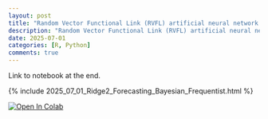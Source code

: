 ```yaml
---
layout: post
title: "Random Vector Functional Link (RVFL) artificial neural network with 2 regularization parameters successfully used for forecasting/synthetic simulation in professional settings: Extensions (including Bayesian)"
description: "Random Vector Functional Link (RVFL) artificial neural network with 2 regularization parameters successfully used for forecasting/synthetic simulation in professional settings: Extensions (including Bayesian)"
date: 2025-07-01
categories: [R, Python]
comments: true
---
```


Link to notebook at the end. 

{% include 2025_07_01_Ridge2_Forecasting_Bayesian_Frequentist.html %}


<a target="_blank" href="https://colab.research.google.com/github/Techtonique/ahead_python/blob/main/ahead/demo/2025_07_01_Ridge2_Forecasting_Bayesian_Frequentist.ipynb">
  <img src="https://colab.research.google.com/assets/colab-badge.svg" alt="Open In Colab"/>
</a>